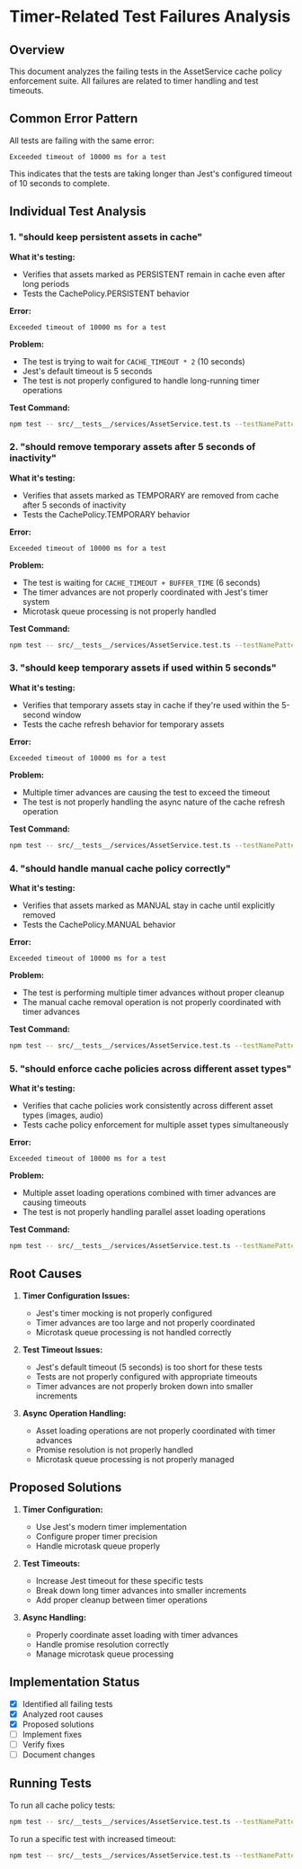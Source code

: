 # Timer-Related Test Failures Analysis

## Overview
This document analyzes the failing tests in the AssetService cache policy enforcement suite. All failures are related to timer handling and test timeouts.

## Common Error Pattern
All tests are failing with the same error:
```
Exceeded timeout of 10000 ms for a test
```

This indicates that the tests are taking longer than Jest's configured timeout of 10 seconds to complete.

## Individual Test Analysis

### 1. "should keep persistent assets in cache"
**What it's testing:**
- Verifies that assets marked as PERSISTENT remain in cache even after long periods
- Tests the CachePolicy.PERSISTENT behavior

**Error:**
```
Exceeded timeout of 10000 ms for a test
```

**Problem:**
- The test is trying to wait for `CACHE_TIMEOUT * 2` (10 seconds)
- Jest's default timeout is 5 seconds
- The test is not properly configured to handle long-running timer operations

**Test Command:**
```bash
npm test -- src/__tests__/services/AssetService.test.ts --testNamePattern="should keep persistent assets in cache"
```

### 2. "should remove temporary assets after 5 seconds of inactivity"
**What it's testing:**
- Verifies that assets marked as TEMPORARY are removed from cache after 5 seconds of inactivity
- Tests the CachePolicy.TEMPORARY behavior

**Error:**
```
Exceeded timeout of 10000 ms for a test
```

**Problem:**
- The test is waiting for `CACHE_TIMEOUT + BUFFER_TIME` (6 seconds)
- The timer advances are not properly coordinated with Jest's timer system
- Microtask queue processing is not properly handled

**Test Command:**
```bash
npm test -- src/__tests__/services/AssetService.test.ts --testNamePattern="should remove temporary assets after 5 seconds of inactivity"
```

### 3. "should keep temporary assets if used within 5 seconds"
**What it's testing:**
- Verifies that temporary assets stay in cache if they're used within the 5-second window
- Tests the cache refresh behavior for temporary assets

**Error:**
```
Exceeded timeout of 10000 ms for a test
```

**Problem:**
- Multiple timer advances are causing the test to exceed the timeout
- The test is not properly handling the async nature of the cache refresh operation

**Test Command:**
```bash
npm test -- src/__tests__/services/AssetService.test.ts --testNamePattern="should keep temporary assets if used within 5 seconds"
```

### 4. "should handle manual cache policy correctly"
**What it's testing:**
- Verifies that assets marked as MANUAL stay in cache until explicitly removed
- Tests the CachePolicy.MANUAL behavior

**Error:**
```
Exceeded timeout of 10000 ms for a test
```

**Problem:**
- The test is performing multiple timer advances without proper cleanup
- The manual cache removal operation is not properly coordinated with timer advances

**Test Command:**
```bash
npm test -- src/__tests__/services/AssetService.test.ts --testNamePattern="should handle manual cache policy correctly"
```

### 5. "should enforce cache policies across different asset types"
**What it's testing:**
- Verifies that cache policies work consistently across different asset types (images, audio)
- Tests cache policy enforcement for multiple asset types simultaneously

**Error:**
```
Exceeded timeout of 10000 ms for a test
```

**Problem:**
- Multiple asset loading operations combined with timer advances are causing timeouts
- The test is not properly handling parallel asset loading operations

**Test Command:**
```bash
npm test -- src/__tests__/services/AssetService.test.ts --testNamePattern="should enforce cache policies across different asset types"
```

## Root Causes

1. **Timer Configuration Issues:**
   - Jest's timer mocking is not properly configured
   - Timer advances are too large and not properly coordinated
   - Microtask queue processing is not handled correctly

2. **Test Timeout Issues:**
   - Jest's default timeout (5 seconds) is too short for these tests
   - Tests are not properly configured with appropriate timeouts
   - Timer advances are not properly broken down into smaller increments

3. **Async Operation Handling:**
   - Asset loading operations are not properly coordinated with timer advances
   - Promise resolution is not properly handled
   - Microtask queue processing is not properly managed

## Proposed Solutions

1. **Timer Configuration:**
   - Use Jest's modern timer implementation
   - Configure proper timer precision
   - Handle microtask queue properly

2. **Test Timeouts:**
   - Increase Jest timeout for these specific tests
   - Break down long timer advances into smaller increments
   - Add proper cleanup between timer operations

3. **Async Handling:**
   - Properly coordinate asset loading with timer advances
   - Handle promise resolution correctly
   - Manage microtask queue processing

## Implementation Status
- [x] Identified all failing tests
- [x] Analyzed root causes
- [x] Proposed solutions
- [ ] Implement fixes
- [ ] Verify fixes
- [ ] Document changes

## Running Tests
To run all cache policy tests:
```bash
npm test -- src/__tests__/services/AssetService.test.ts --testNamePattern="Cache Policy Enforcement"
```

To run a specific test with increased timeout:
```bash
npm test -- src/__tests__/services/AssetService.test.ts --testNamePattern="test name" --testTimeout=15000 